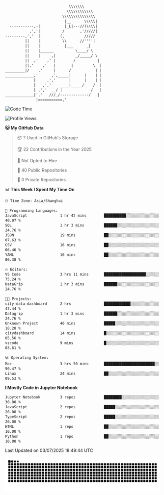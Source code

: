 ```
                             \\\\\\\
                            \\\\\\\\\\\\
                          \\\\\\\\\\\\\\\
                           |__      \\\\\|
  -----------,-|           |_L|---//)\\\\|
           ,','|          /       ,'/////|
---------,','  |         (,         /////
         ||    |          \\      //''''|
         ||    |           |___      _|
         ||    |______          \____/ \
         ||    |     ,|         _/_____/ \
         ||  ,'    ,' |        /          |
         ||,'    ,'   |       |         \  |
_________|/    ,'     |      /           | |
_____________,'      ,',_____|      |    | |
             |     ,','      |      |    | |
             |   ,','    ____|_____/    /  |
             | ,','  __/ |             /   |
_____________|','   ///_/-------------/   |
              |===========,'
```

<!--START_SECTION:waka-->
![Code Time](http://img.shields.io/badge/Code%20Time-51%20hrs%208%20mins-blue)

![Profile Views](http://img.shields.io/badge/Profile%20Views-2-blue)

**🐱 My GitHub Data** 

> 📦 ? Used in GitHub's Storage 
 > 
> 🏆 22 Contributions in the Year 2025
 > 
> 🚫 Not Opted to Hire
 > 
> 📜 40 Public Repositories 
 > 
> 🔑 0 Private Repositories 
 > 
📊 **This Week I Spent My Time On** 

```text
🕑︎ Time Zone: Asia/Shanghai

💬 Programming Languages: 
JavaScript               1 hr 42 mins        ██████████░░░░░░░░░░░░░░░   40.07 % 
SQL                      1 hr 3 mins         ██████░░░░░░░░░░░░░░░░░░░   24.76 % 
JSON                     19 mins             ██░░░░░░░░░░░░░░░░░░░░░░░   07.63 % 
CSV                      16 mins             ██░░░░░░░░░░░░░░░░░░░░░░░   06.46 % 
YAML                     16 mins             ██░░░░░░░░░░░░░░░░░░░░░░░   06.38 % 

🔥 Editors: 
VS Code                  3 hrs 11 mins       ███████████████████░░░░░░   75.24 % 
DataGrip                 1 hr 3 mins         ██████░░░░░░░░░░░░░░░░░░░   24.76 % 

🐱‍💻 Projects: 
city-data-dashboard      2 hrs               ████████████░░░░░░░░░░░░░   47.44 % 
Datagrip                 1 hr 3 mins         ██████░░░░░░░░░░░░░░░░░░░   24.76 % 
Unknown Project          46 mins             █████░░░░░░░░░░░░░░░░░░░░   18.28 % 
citydashboard            14 mins             █░░░░░░░░░░░░░░░░░░░░░░░░   05.56 % 
vscode                   9 mins              █░░░░░░░░░░░░░░░░░░░░░░░░   03.61 % 

💻 Operating System: 
Mac                      3 hrs 50 mins       ███████████████████████░░   90.47 % 
Linux                    24 mins             ██░░░░░░░░░░░░░░░░░░░░░░░   09.53 % 
```

**I Mostly Code in Jupyter Notebook** 

```text
Jupyter Notebook         3 repos             ████████░░░░░░░░░░░░░░░░░   30.00 % 
JavaScript               2 repos             █████░░░░░░░░░░░░░░░░░░░░   20.00 % 
TypeScript               2 repos             █████░░░░░░░░░░░░░░░░░░░░   20.00 % 
HTML                     1 repo              ██░░░░░░░░░░░░░░░░░░░░░░░   10.00 % 
Python                   1 repo              ██░░░░░░░░░░░░░░░░░░░░░░░   10.00 % 
```




 Last Updated on 03/07/2025 18:49:44 UTC
<!--END_SECTION:waka-->

<picture>
  <source media="(prefers-color-scheme: dark)" srcset="https://raw.githubusercontent.com/yuemanly/yuemanly/output/github-contribution-grid-snake-dark.svg" />
  <source media="(prefers-color-scheme: light)" srcset="https://raw.githubusercontent.com/yuemanly/yuemanly/output/github-contribution-grid-snake.svg" />
  <img alt="github-snake" src="https://raw.githubusercontent.com/yuemanly/yuemanly/output/github-contribution-grid-snake.svg" />
</picture>
<!--
**yuemanly/yuemanly** is a ✨ _special_ ✨ repository because its `README.md` (this file) appears on your GitHub profile.

Here are some ideas to get you started:

- 🔭 I’m currently working on ...
- 🌱 I’m currently learning ...
- 👯 I’m looking to collaborate on ...
- 🤔 I’m looking for help with ...
- 💬 Ask me about ...
- 📫 How to reach me: ...
- 😄 Pronouns: ...
- ⚡ Fun fact: ...
-->

